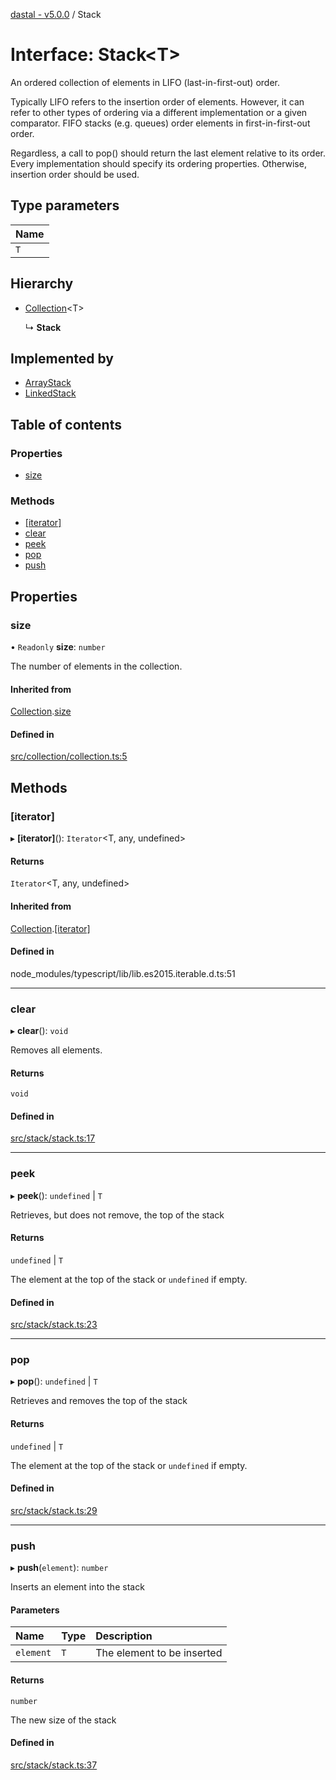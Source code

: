 [dastal - v5.0.0](../README.md) / Stack

# Interface: Stack<T\>

An ordered collection of elements in LIFO (last-in-first-out) order.

Typically LIFO refers to the insertion order of elements. However, it
can refer to other types of ordering via a different implementation or a given comparator.
FIFO stacks (e.g. queues) order elements in first-in-first-out order.

Regardless, a call to pop() should return the last element relative to its order.
Every implementation should specify its ordering properties. Otherwise, insertion order should be used.

## Type parameters

| Name |
| :------ |
| `T` |

## Hierarchy

- [Collection](collection.md)<T\>

  ↳ **Stack**

## Implemented by

- [ArrayStack](../classes/arraystack.md)
- [LinkedStack](../classes/linkedstack.md)

## Table of contents

### Properties

- [size](stack.md#size)

### Methods

- [[iterator]](stack.md#[iterator])
- [clear](stack.md#clear)
- [peek](stack.md#peek)
- [pop](stack.md#pop)
- [push](stack.md#push)

## Properties

### size

• `Readonly` **size**: `number`

The number of elements in the collection.

#### Inherited from

[Collection](collection.md).[size](collection.md#size)

#### Defined in

[src/collection/collection.ts:5](https://github.com/havelessbemore/dastal/blob/7d85137/src/collection/collection.ts#L5)

## Methods

### [iterator]

▸ **[iterator]**(): `Iterator`<T, any, undefined\>

#### Returns

`Iterator`<T, any, undefined\>

#### Inherited from

[Collection](collection.md).[[iterator]](collection.md#[iterator])

#### Defined in

node_modules/typescript/lib/lib.es2015.iterable.d.ts:51

___

### clear

▸ **clear**(): `void`

Removes all elements.

#### Returns

`void`

#### Defined in

[src/stack/stack.ts:17](https://github.com/havelessbemore/dastal/blob/7d85137/src/stack/stack.ts#L17)

___

### peek

▸ **peek**(): `undefined` \| `T`

Retrieves, but does not remove, the top of the stack

#### Returns

`undefined` \| `T`

The element at the top of the stack or `undefined` if empty.

#### Defined in

[src/stack/stack.ts:23](https://github.com/havelessbemore/dastal/blob/7d85137/src/stack/stack.ts#L23)

___

### pop

▸ **pop**(): `undefined` \| `T`

Retrieves and removes the top of the stack

#### Returns

`undefined` \| `T`

The element at the top of the stack or `undefined` if empty.

#### Defined in

[src/stack/stack.ts:29](https://github.com/havelessbemore/dastal/blob/7d85137/src/stack/stack.ts#L29)

___

### push

▸ **push**(`element`): `number`

Inserts an element into the stack

#### Parameters

| Name | Type | Description |
| :------ | :------ | :------ |
| `element` | `T` | The element to be inserted |

#### Returns

`number`

The new size of the stack

#### Defined in

[src/stack/stack.ts:37](https://github.com/havelessbemore/dastal/blob/7d85137/src/stack/stack.ts#L37)
